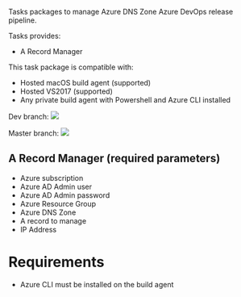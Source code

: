 Tasks packages to manage Azure DNS Zone Azure DevOps release pipeline.

Tasks provides:
- A Record Manager

This task package is compatible with:
- Hosted macOS build agent (supported)
- Hosted VS2017 (supported)
- Any private build agent with Powershell and Azure CLI installed

Dev branch:
<img src="https://dev.azure.com/experta/ExpertaSolutions/_apis/build/status/AzureDNSZone-CI-Dev?branchName=Dev">

Master branch:
<img src="https://dev.azure.com/experta/ExpertaSolutions/_apis/build/status/AzureDNSZone-CI?branchName=master">

## A Record Manager (required parameters)
- Azure subscription
- Azure AD Admin user
- Azure AD Admin password
- Azure Resource Group
- Azure DNS Zone
- A record to manage
- IP Address

# Requirements

- Azure CLI must be installed on the build agent
